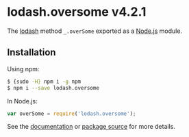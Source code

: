 # lodash.oversome v4.2.1

The [lodash](https://lodash.com/) method `_.overSome` exported as a [Node.js](https://nodejs.org/) module.

## Installation

Using npm:
```bash
$ {sudo -H} npm i -g npm
$ npm i --save lodash.oversome
```

In Node.js:
```js
var overSome = require('lodash.oversome');
```

See the [documentation](https://lodash.com/docs#overSome) or [package source](https://github.com/lodash/lodash/blob/4.2.1-npm-packages/lodash.oversome) for more details.
